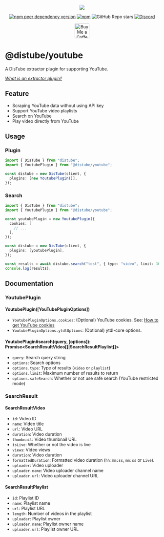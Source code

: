 <div align="center">
  <p>
    <a href="https://nodei.co/npm/@distube/youtube"><img src="https://nodei.co/npm/@distube/youtube.png?downloads=true&downloadRank=true&stars=true"></a>
  </p>
  <p>
    <a href="https://nodei.co/npm/@distube/youtube"><img alt="npm peer dependency version" src="https://img.shields.io/npm/dependency-version/@distube/youtube/peer/distube?style=flat-square"></a>
    <a href="https://nodei.co/npm/@distube/youtube"><img alt="npm" src="https://img.shields.io/npm/dt/@distube/youtube?logo=npm&style=flat-square"></a>
    <img alt="GitHub Repo stars" src="https://img.shields.io/github/stars/distubejs/extractor-plugins?logo=github&logoColor=white&style=flat-square">
    <a href="https://discord.gg/feaDd9h"><img alt="Discord" src="https://img.shields.io/discord/732254550689316914?logo=discord&logoColor=white&style=flat-square"></a>
  </p>
  <p>
    <a href='https://ko-fi.com/skick' target='_blank'><img height='48' src='https://storage.ko-fi.com/cdn/kofi3.png' alt='Buy Me a Coffee at ko-fi.com' /></a>
  </p>
</div>

# @distube/youtube

A DisTube extractor plugin for supporting YouTube.

[_What is an extractor plugin?_](https://github.com/skick1234/DisTube/wiki/Projects-Hub#plugins)

## Feature

- Scraping YouTube data without using API key
- Support YouTube video playlists
- Search on YouTube
- Play video directly from YouTube

## Usage

### Plugin

```ts
import { DisTube } from "distube";
import { YoutubePlugin } from "@distube/youtube";

const distube = new DisTube(client, {
  plugins: [new YoutubePlugin()],
});
```

### Search

```ts
import { DisTube } from "distube";
import { YoutubePlugin } from "@distube/youtube";

const youtubePlugin = new YoutubePlugin({
  cookies: [
    // ...
  ],
});

const distube = new DisTube(client, {
  plugins: [youtubePlugin],
});

const results = await distube.search("test", { type: "video", limit: 10 });
console.log(results);
```

## Documentation

### YoutubePlugin

#### YoutubePlugin([YouTubePluginOptions])

- `YoutubePluginOptions.cookies`: (Optional) YouTube cookies. See: [How to get YouTube cookies](https://github.com/skick1234/DisTube/wiki/YouTube-Cookies)
- `YoutubePluginOptions.ytdlOptions`: (Optional) ytdl-core options.

#### YoutubePlugin#search(query, [options]): Promise<SearchResultVideo[]|SearchResultPlaylist[]>

- `query`: Search query string
- `options`: Search options
- `options.type`: Type of results (`video` or `playlist`)
- `options.limit`: Maximum number of results to return
- `options.safeSearch`: Whether or not use safe search (YouTube restricted mode)

### SearchResult

#### SearchResultVideo

- `id`: Video ID
- `name`: Video title
- `url`: Video URL
- `duration`: Video duration
- `thumbnail`: Video thumbnail URL
- `isLive`: Whether or not the video is live
- `views`: Video views
- `duration`: Video duration
- `formattedDuration`: Formatted video duration (`hh:mm:ss`, `mm:ss` or `Live`).
- `uploader`: Video uploader
- `uploader.name`: Video uploader channel name
- `uploader.url`: Video uploader channel URL

#### SearchResultPlaylist

- `id`: Playlist ID
- `name`: Playlist name
- `url`: Playlist URL
- `length`: Number of videos in the playlist
- `uploader`: Playlist owner
- `uploader.name`: Playlist owner name
- `uploader.url`: Playlist owner URL
